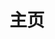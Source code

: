 ---
home: true
title: 主页
icon: home
heroImage: /logo2.svg
bgImage: https://studyimages.oss-cn-beijing.aliyuncs.com/img/SpringBoot/202403/d5adf0a15e3e661a.svg
heroText: YZ's Notes
tagline: 不积跬步,无以至千里；不积小流,无以成江海✊
actions:
  - text: 开始阅读 🧭
    link: /zh/notes/
    type: primary

  - text: 博客主页 💡
    link: /zh/BlogHome.md

features:
  - title: Spring Cloud && Spring Cloud Alibaba 基础教程
    icon: fab fa-markdown
    details: Eureka、Nacos、Gateway、Sentinel、OpenFeign、Sleuth等常见组件使用。
    link: /zh/notes/SpringCloud/

  - title: 谷粒商城
    icon: person-chalkboard
    details: 谷粒商城是一个B2C模式的电商平台，采用SpringCloud全新的解决方案，应用监控、限流、网关、熔断降级等分布式方案，全方位涉及。
    link: /zh/notes/cfmall-notes/

  - title: MySQL
    icon: object-group
    details: 内容分为：散记MySQL和深入理解MySQL两部分，详细介绍了索引优化和MySQL系统架构各种细节。
    link: /zh/notes/MySQL/

  - title: 面试专区
    icon: object-group
    details: JAVA基础、MySQL、Redis、JVM、并发编程、MQ等等
    link: /zh/notes/Interview/   
---